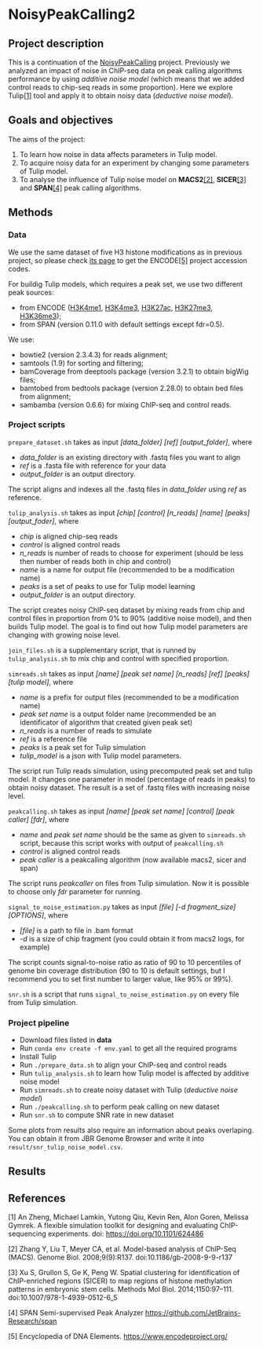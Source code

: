 # NoisyPeakCalling2

## Project description
This is a continuation of the [NoisyPeakCalling](https://github.com/DaryaChaplygina/NoisyPeakCalling/) project. Previously we analyzed an impact of noise in ChIP-seq data on peak calling algorithms performance by using _additive noise model_ (which means that we added control reads to chip-seq reads in some proportion). Here we explore Tulip[[1]](#tulip) tool and apply it to obtain noisy data (_deductive noise model_).

## Goals and objectives
The aims of the project:
1. To learn how noise in data affects parameters in Tulip model.
2. To acquire noisy data for an experiment by changing some parameters of Tulip model.
3. To analyse the influence of Tulip noise model on __MACS2__[[2]](#macs2), __SICER__[[3]](#sicer) and __SPAN__[[4]](#span) peak calling algorithms.

## Methods
### Data

We use the same dataset of five H3 histone modifications as in previous project, so please check [its page](https://github.com/DaryaChaplygina/NoisyPeakCalling/) to get the ENCODE[[5]](#encode) project accession codes. 

For buildig Tulip models, which requires a peak set, we use two different peak sources: 
- from ENCODE ([H3K4me1](https://www.encodeproject.org/files/ENCFF366GZW/), [H3K4me3](https://www.encodeproject.org/files/ENCFF651GXK/), [H3K27ac](https://www.encodeproject.org/files/ENCFF039XWV/), [H3K27me3](https://www.encodeproject.org/files/ENCFF666NYB/), [H3K36me3](https://www.encodeproject.org/files/ENCFF213IBM/));
- from SPAN (version 0.11.0 with default settings except fdr=0.5).

We use:
- bowtie2 (version 2.3.4.3) for reads alignment;
- samtools (1.9) for sorting and filtering;
- bamCoverage from deeptools package (version 3.2.1) to obtain bigWig files;
- bamtobed from bedtools package (version 2.28.0) to obtain bed files from alignment;
- sambamba (version 0.6.6) for mixing ChIP-seq and control reads.

### Project scripts

`prepare_dataset.sh` takes as input _[data_folder]_ _[ref]_ _[output_folder]_, where
- _data_folder_ is an existing directory with .fastq files you want to align
- _ref_ is a .fasta file with reference for your data
- _output_folder_ is an output directory.

The script aligns and indexes all the .fastq files in _data_folder_ using _ref_ as reference.

`tulip_analysis.sh` takes as input _[chip]_ _[control]_ _[n_reads]_ _[name]_ _[peaks]_ _[output_foder]_, where
- _chip_ is aligned chip-seq reads
- _control_ is aligned control reads
- _n_reads_ is number of reads to choose for experiment (should be less then number of reads both in chip and control)
- _name_ is a name for output file (recommended to be a modification name)
- _peaks_ is a set of peaks to use for Tulip model learning
- _output_folder_ is an output directory.

The script creates noisy ChIP-seq dataset by mixing reads from chip and control files in proportion from 0% to 90% (additive noise model), and then builds Tulip model. The goal is to find out how Tulip model parameters are changing with growing noise level. 

`join_files.sh` is a supplementary script, that is runned by `tulip_analysis.sh` to mix chip and control with specified proportion.

`simreads.sh` takes as input _[name]_ _[peak set name]_ _[n_reads]_ _[ref]_ _[peaks]_ _[tulip model]_, where
- _name_ is a prefix for output files (recommended to be a modification name)
- _peak set name_ is a output folder name (recommended be an identificator of algorithm that created given peak set)
- _n_reads_ is a number of reads to simulate
- _ref_ is a reference file
- _peaks_ is a peak set for Tulip simulation
- _tulip_model_ is a json with Tulip model parameters.

The script run Tulip reads simulation, using precomputed peak set and tulip model. It changes one parameter in model (percentage of reads in peaks) to obtain noisy dataset. The result is a set of .fastq files with increasing noise level.

`peakcalling.sh` takes as input _[name]_ _[peak set name]_ _[control]_ _[peak caller]_ _[fdr]_, where
- _name_ and _peak set name_ should be the same as given to `simreads.sh` script, because this script works with output of `peakcalling.sh`
- _control_ is aligned control reads
- _peak caller_ is a peakcalling algorithm (now available macs2, sicer and span)

The script runs _peakcaller_ on files from Tulip simulation. Now it is possible to choose only _fdr_ parameter for running.

`signal_to_noise_estimation.py` takes as input _[file]_ _[-d fragment_size]_  _[OPTIONS]_, where
- _[file]_ is a path to file in .bam format
- _-d_ is a size of chip fragment (you could obtain it from macs2 logs, for example)

The script counts signal-to-noise ratio as ratio of 90 to 10 percentiles of genome bin coverage distribution (90 to 10 is default settings, but I recommend you to set first number to larger value, like 95% or 99%).

`snr.sh` is a script that runs `signal_to_noise_estimation.py` on every file from Tulip simulation.

### Project pipeline

- Download files listed in __data__ 
- Run `conda env create -f env.yaml` to get all the required programs
- Install Tulip
- Run `./prepare_data.sh` to align your ChIP-seq and control reads
- Run `tulip_analysis.sh` to learn how Tulip model is affected by additive noise model
- Run `simreads.sh` to create noisy dataset with Tulip (_deductive noise model_) 
- Run `./peakcalling.sh` to perform peak calling on new dataset
- Run `snr.sh` to compute SNR rate in new dataset

Some plots from results also require an information about peaks overlaping. You can obtain it from JBR Genome Browser and write it into `result/snr_tulip_noise_model.csv`. 

## Results



## References 

<a name="tulip">[1]</a>  An Zheng, Michael Lamkin, Yutong Qiu, Kevin Ren, Alon Goren, Melissa Gymrek. A flexible simulation toolkit for designing and evaluating ChIP-sequencing experiments. doi: https://doi.org/10.1101/624486

<a name="macs2">[2]</a>  Zhang Y, Liu T, Meyer CA, et al. Model-based analysis of ChIP-Seq (MACS). Genome Biol. 2008;9(9):R137. doi:10.1186/gb-2008-9-9-r137

<a name="sicer">[3]</a>  Xu S, Grullon S, Ge K, Peng W. Spatial clustering for identification of ChIP-enriched regions (SICER) to map regions of histone methylation patterns in embryonic stem cells. Methods Mol Biol. 2014;1150:97–111. doi:10.1007/978-1-4939-0512-6_5

<a name="span">[4]</a> SPAN Semi-supervised Peak Analyzer https://github.com/JetBrains-Research/span

<a name="encode">[5]</a>  Encyclopedia of DNA Elements. https://www.encodeproject.org/
